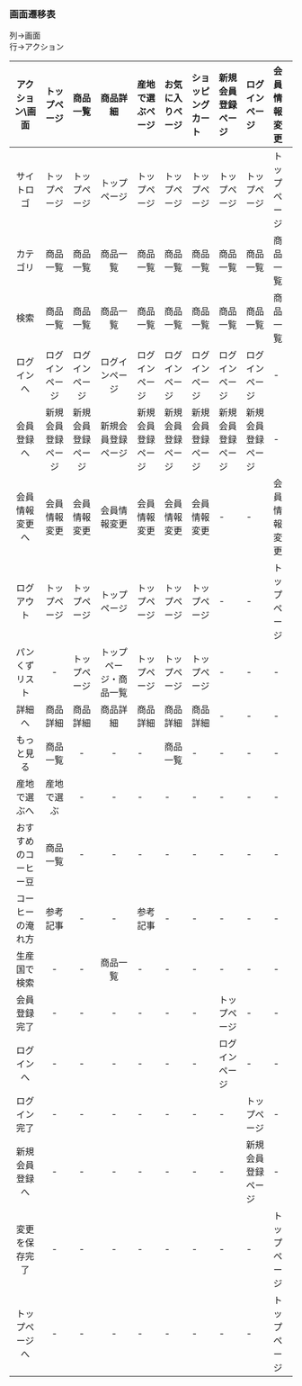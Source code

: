 ### 画面遷移表
列→画面<br>
行→アクション<br>


|アクション\画面|トップページ|商品一覧|商品詳細|産地で選ぶページ|お気に入りページ|ショッピングカート|新規会員登録ページ|ログインページ|会員情報変更|
|:---:|:---:|:---:|:---:|:---|:---|:---|:---|:---|:---|
|サイトロゴ|トップページ|トップページ|トップページ|トップページ|トップページ|トップページ|トップページ|トップページ|トップページ|
|カテゴリ|商品一覧|商品一覧|商品一覧|商品一覧|商品一覧|商品一覧|商品一覧|商品一覧|商品一覧|
|検索|商品一覧|商品一覧|商品一覧|商品一覧|商品一覧|商品一覧|商品一覧|商品一覧|商品一覧|
|ログインへ|ログインページ|ログインページ|ログインページ|ログインページ|ログインページ|ログインページ|ログインページ|ログインページ|-|
|会員登録へ|新規会員登録ページ|新規会員登録ページ|新規会員登録ページ|新規会員登録ページ|新規会員登録ページ|新規会員登録ページ|新規会員登録ページ|新規会員登録ページ|-|
|会員情報変更へ|会員情報変更|会員情報変更|会員情報変更|会員情報変更|会員情報変更|会員情報変更|-|-|会員情報変更|
|ログアウト|トップページ|トップページ|トップページ|トップページ|トップページ|トップページ|-|-|トップページ|
|パンくずリスト|-|トップページ|トップページ・商品一覧|トップページ|トップページ|トップページ|-|-|-|
|詳細へ|商品詳細|商品詳細|商品詳細|商品詳細|商品詳細|商品詳細|-|-|-|
|もっと見る|商品一覧|-|-|-|商品一覧|-|-|-|-|
|産地で選ぶへ|産地で選ぶ|-|-|-|-|-|-|-|-|
|おすすめのコーヒー豆|商品一覧|-|-|-|-|-|-|-|-|
|コーヒーの淹れ方|参考記事|-|-|参考記事|-|-|-|-|-|
|生産国で検索|-|-|商品一覧|-|-|-|-|-|-|
|会員登録完了|-|-|-|-|-|-|トップページ|-|-|
|ログインへ|-|-|-|-|-|-|ログインページ|-|-|
|ログイン完了|-|-|-|-|-|-|-|トップページ|-|
|新規会員登録へ|-|-|-|-|-|-|-|新規会員登録ページ|-|
|変更を保存完了|-|-|-|-|-|-|-|-|トップページ|
|トップページへ|-|-|-|-|-|-|-|-|トップページ|

